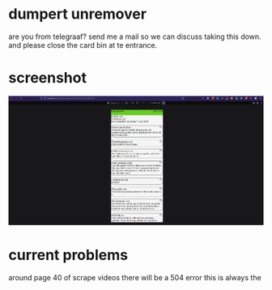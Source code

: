 # dumpert unremover

are you from telegraaf? send me a mail so we can discuss taking this down.
and please close the card bin at te entrance.

# screenshot
![browser](https://github.com/BuurmanEnBuurman/dumpert/blob/master/docs/Screenshot%20from%202022-04-15%2000-28-05.png?raw=true)

# current problems
around page 40 of scrape videos there will be a 504 error this is always the 

